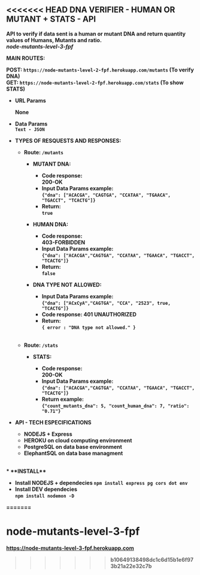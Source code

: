 <<<<<<< HEAD
**<strong>DNA VERIFIER - HUMAN OR MUTANT + STATS - API<strong>**
----
  **API to verify if data sent is a human or mutant DNA and return quantity values of Humans, Mutants and ratio.** <br/>
  *node-mutants-level-3-fpf*

**MAIN ROUTES:**

<strong>POST: <strong> `https://node-mutants-level-2-fpf.herokuapp.com/mutants` (<strong>To verify DNA<strong>) <br/> 
<strong>GET: <strong> `https://node-mutants-level-2-fpf.herokuapp.com/stats` (<strong>To show STATS<strong>)


*  **URL Params**

   **None**

* **Data Params** <br/>
  `Text - JSON`


* **TYPES OF RESQUESTS AND RESPONSES:**  

  * Route: `/mutants`

    * **MUTANT DNA:**
    
      * **Code response:** <br/>200-OK<br />
      * **Input Data Params example:** <br /> 
      `{"dna": ["ACACGA", "CAGTGA", "CCATAA", "TGAACA", "TGACCT", "TCACTG"]}` <br />
      * **Return:** <br/> `true` <br />
      
      
    * **HUMAN DNA:**

      * **Code response:** <br/>403-FORBIDDEN <br />
      * **Input Data Params example:** <br/>`{"dna": ["ACACGA","CAGTGA", "CCATAA", "TGAACA", "TGACCT", "TCACTG"]}` <br />
      * **Return:** <br/> `false` <br />
      
      
    * **DNA TYPE NOT ALLOWED:**
      * **Input Data Params example:** <br/>`{"dna": ["ACxCyA","CAGTGA", "CCA", "2523", true, "TCACTG"]}` <br />
      * **Code response:** 401 UNAUTHORIZED <br />
      * **Return:** <br/> `{ error : "DNA type not allowed." }`<br />
      <br/>
  * Route: `/stats`

    * **STATS:**

      * **Code response:** <br/>200-OK<br />
      * **Input Data Params example:** <br/>`{"dna": ["ACACGA","CAGTGA", "CCATAA", "TGAACA", "TGACCT", "TCACTG"]}` <br />
      * **Return example:** <br/> `{"count_mutants_dna": 5, "count_human_dna": 7, "ratio": "0.71"}` <br />
      

* **API - TECH ESPECIFICATIONS** 

  * **NODEJS + Express** <br />
  * **HEROKU on cloud computing environment** <br />
  * **PostgreSQL on data base environment** <br />
  * **ElephantSQL on data base managment** <br />
<br/>
* **INSTALL**

  * **Install NODEJS + dependecies**
  `npm install express pg cors dot env`
  * **Install DEV dependecies** <br/>
   `npm install nodemon -D`
    

    
 
=======
# node-mutants-level-3-fpf

https://node-mutants-level-3-fpf.herokuapp.com
>>>>>>> b10649138498dc1c6d15b1e6f973b21a22e32c7b
